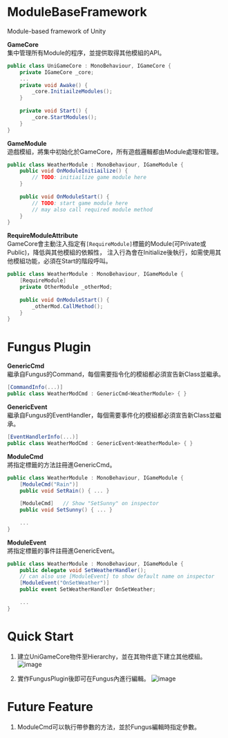 # ModuleBaseFramework
Module-based framework of Unity

**GameCore** <br/>
集中管理所有Module的程序，並提供取得其他模組的API。
```csharp
public class UniGameCore : MonoBehaviour, IGameCore {
    private IGameCore _core;
    ...
    private void Awake() {
        _core.InitiailzeModules();
    }
    
    private void Start() {
        _core.StartModules();
    }
}
```

**GameModule** <br/>
遊戲模組，將集中初始化於GameCore，所有遊戲邏輯都由Module處理和管理。
```csharp
public class WeatherModule : MonoBehaviour, IGameModule {
    public void OnModuleInitiailize() { 
        // TODO: initiailize game module here
    }
    
    public void OnModuleStart() {
        // TODO: start game module here
        // may also call required module method
    }
}
```

**RequireModuleAttribute** <br/>
GameCore會主動注入指定有```[RequireModule]```標籤的Module(可Private或Public)，降低與其他模組的依賴性，
注入行為會在Initialize後執行，如需使用其他模組功能，必須在Start的階段呼叫。
```csharp
public class WeatherModule : MonoBehaviour, IGameModule {
    [RequireModule]
    private OtherModule _otherMod;
    
    public void OnModuleStart() {
        _otherMod.CallMethod();
    }
}
```

# Fungus Plugin
**GenericCmd** <br/>
繼承自Fungus的Command，每個需要指令化的模組都必須宣告新Class並繼承。
```csharp
[CommandInfo(...)]
public class WeatherModCmd : GenericCmd<WeatherModule> { }
```

**GenericEvent** <br/>
繼承自Fungus的EventHandler，每個需要事件化的模組都必須宣告新Class並繼承。
```csharp
[EventHandlerInfo(...)]
public class WeatherModCmd : GenericEvent<WeatherModule> { }
```

**ModuleCmd** <br/>
將指定標籤的方法註冊進GenericCmd。
```csharp
public class WeatherModule : MonoBehaviour, IGameModule {
    [ModuleCmd("Rain")]
    public void SetRain() { ... }
    
    [ModuleCmd]   // Show "SetSunny" on inspector
    public void SetSunny() { ... }
    
    ...
}
```
**ModuleEvent** <br/>
將指定標籤的事件註冊進GenericEvent。
```csharp
public class WeatherModule : MonoBehaviour, IGameModule {
    public delegate void SetWeatherHandler();
    // can also use [ModuleEvent] to show default name on inspector
    [ModuleEvent("OnSetWeather")]      
    public event SetWeatherHandler OnSetWeather;
    
    ...
}
```

# Quick Start
1. 建立UniGameCore物件至Hierarchy，並在其物件底下建立其他模組。
![image](https://user-images.githubusercontent.com/34429337/117030784-8cf88780-ad32-11eb-9288-8a2dc4767863.png)

2. 實作FungusPlugin後即可在Fungus內進行編輯。
![image](https://user-images.githubusercontent.com/34429337/117031112-da74f480-ad32-11eb-8f15-c022d03689aa.png)


# Future Feature
1. ModuleCmd可以執行帶參數的方法，並於Fungus編輯時指定參數。
